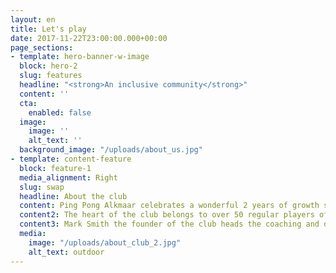```yaml
---
layout: en
title: Let's play
date: 2017-11-22T23:00:00.000+00:00
page_sections:
- template: hero-banner-w-image
  block: hero-2
  slug: features
  headline: "<strong>An inclusive community</strong>"
  content: ''
  cta:
    enabled: false
  image:
    image: ''
    alt_text: ''
  background_image: "/uploads/about_us.jpg"
- template: content-feature
  block: feature-1
  media_alignment: Right
  slug: swap
  headline: About the club
  content: Ping Pong Alkmaar celebrates a wonderful 2 years of growth since the club was set up in May 2018.  The club has delivered multiple new initiatives over this time with its outreach programmes reaching out to over 6000 people in Alkmaar.
  content2: The heart of the club belongs to over 50 regular players of which over 30 are junior players both boys and girls ranging from 5 to 16 years old.  Our players can access up to 5 training sessions per week.
  content3: Mark Smith the founder of the club heads the coaching and development sections of the club.  ” Its fantastic to be heading Ping Pong Alkmaar, a rapidly developing community based table tennis club.  Together with a pro-active and ambitious management team we are developing a club that recognises the benefits of ‘sport for development’ and how it can positively influence people’s lives.”
  media:
    image: "/uploads/about_club_2.jpg"
    alt_text: outdoor
---
```

